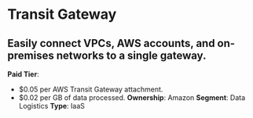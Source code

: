 # Transit Gateway
## Easily connect VPCs, AWS accounts, and on-premises networks to a single gateway.
**Paid Tier**: 
- $0.05 per AWS Transit Gateway attachment.
- $0.02 per GB of data processed.
**Ownership**: Amazon
**Segment**: Data Logistics
**Type**: IaaS

